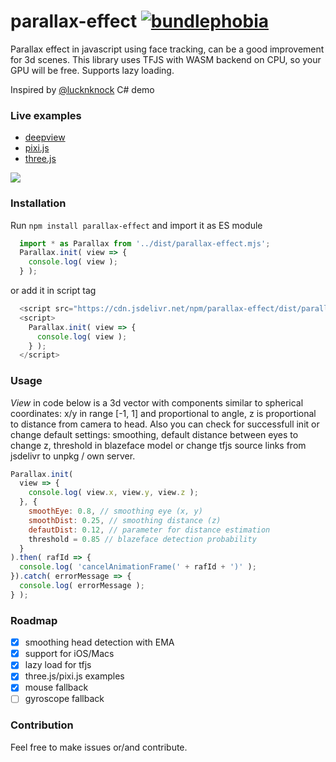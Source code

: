 # parallax-effect [![bundlephobia](https://badgen.net/bundlephobia/minzip/parallax-effect)](https://bundlephobia.com/result?p=parallax-effect)

Parallax effect in javascript using face tracking, can be a good improvement for 3d scenes. This library uses TFJS with WASM backend on CPU, so your GPU will be free. Supports lazy loading.

Inspired by [@lucknknock](https://twitter.com/lucknknock) C# demo

### Live examples
* [deepview](https://munsocket.github.io/parallax-effect/examples/deepview.html)
* [pixi.js](https://munsocket.github.io/parallax-effect/examples/pixi.html)
* [three.js](https://munsocket.github.io/parallax-effect/examples/threejs.html)

![](https://habrastorage.org/webt/rj/65/g9/rj65g9_jtm2rgljgmk6yu5sjf6k.jpeg)

### Installation

Run `npm install parallax-effect` and import it as ES module
```js
  import * as Parallax from '../dist/parallax-effect.mjs';
  Parallax.init( view => {
    console.log( view );
  } );
```
or add it in script tag
```js
  <script src="https://cdn.jsdelivr.net/npm/parallax-effect/dist/parallax-effect.min.js"></script>
  <script>
    Parallax.init( view => {
      console.log( view );
    } );
  </script>
```

### Usage
*View* in code below is a 3d vector with components similar to spherical coordinates: x/y in range [-1, 1] and proportional to angle, z is proportional to distance from camera to head. Also you can check for successfull init or change default settings: smoothing, default distance between eyes to change z, threshold in blazeface model or change tfjs source links from jsdelivr to unpkg / own server.
```js
Parallax.init(
  view => {
    console.log( view.x, view.y, view.z );
  }, {
    smoothEye: 0.8, // smoothing eye (x, y)
    smoothDist: 0.25, // smoothing distance (z)
    defautDist: 0.12, // parameter for distance estimation
    threshold = 0.85 // blazeface detection probability
  }
).then( rafId => {
  console.log( 'cancelAnimationFrame(' + rafId + ')' );
}).catch( errorMessage => {
  console.log( errorMessage );
} );
```

### Roadmap

- [x] smoothing head detection with EMA
- [x] support for iOS/Macs
- [x] lazy load for tfjs
- [x] three.js/pixi.js examples
- [x] mouse fallback
- [ ] gyroscope fallback

### Contribution

Feel free to make issues or/and contribute.
